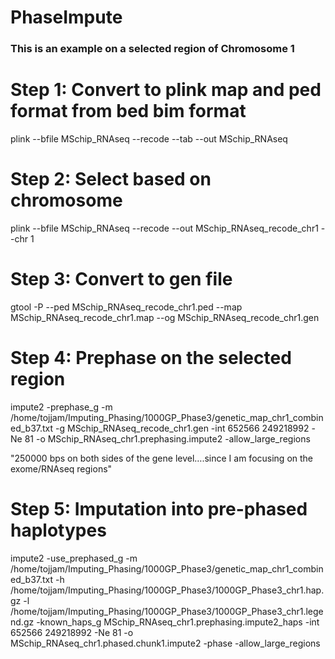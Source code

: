 # PhaseImpute

### This is an example on a selected region of Chromosome 1

# Step 1: Convert to plink map and ped format from bed bim format

plink --bfile MSchip_RNAseq --recode --tab --out MSchip_RNAseq

# Step 2: Select based on chromosome

plink --bfile MSchip_RNAseq --recode --out MSchip_RNAseq_recode_chr1 --chr 1

# Step 3: Convert to gen file 

gtool -P --ped MSchip_RNAseq_recode_chr1.ped --map MSchip_RNAseq_recode_chr1.map --og MSchip_RNAseq_recode_chr1.gen

# Step 4: Prephase on the selected region 

impute2 -prephase_g -m /home/tojjam/Imputing_Phasing/1000GP_Phase3/genetic_map_chr1_combined_b37.txt -g MSchip_RNAseq_recode_chr1.gen -int 652566 249218992  -Ne 81 -o MSchip_RNAseq_chr1.prephasing.impute2 -allow_large_regions

"250000 bps on both sides of the gene level….since I am focusing on the exome/RNAseq regions"

# Step 5: Imputation into pre-phased haplotypes
impute2 -use_prephased_g -m /home/tojjam/Imputing_Phasing/1000GP_Phase3/genetic_map_chr1_combined_b37.txt -h /home/tojjam/Imputing_Phasing/1000GP_Phase3/1000GP_Phase3_chr1.hap.gz -l /home/tojjam/Imputing_Phasing/1000GP_Phase3/1000GP_Phase3_chr1.legend.gz  -known_haps_g MSchip_RNAseq_chr1.prephasing.impute2_haps  -int 652566 249218992 -Ne 81  -o MSchip_RNAseq_chr1.phased.chunk1.impute2 -phase -allow_large_regions

